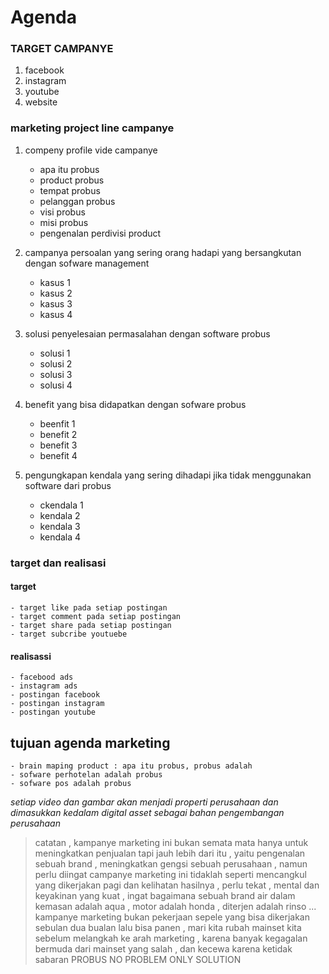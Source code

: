 # Agenda


### TARGET CAMPANYE
1. facebook
2. instagram
3. youtube
4. website

### marketing project line campanye

1. compeny profile vide campanye
    - apa itu probus 
    - product probus
    - tempat probus
    - pelanggan probus
    - visi probus
    - misi probus
    - pengenalan perdivisi product
    
2. campanya persoalan yang sering orang hadapi yang bersangkutan dengan sofware management
    - kasus 1
    - kasus 2
    - kasus 3
    - kasus 4
    
3. solusi penyelesaian permasalahan dengan software probus
    - solusi 1
    - solusi 2
    - solusi 3
    - solusi 4
    
4. benefit yang bisa didapatkan dengan sofware probus
    - beenfit 1
    - benefit 2
    - benefit 3
    - benefit 4
    
5. pengungkapan kendala yang sering dihadapi jika tidak menggunakan software dari probus
    - ckendala 1
    - kendala 2
    - kendala 3
    - kendala 4
    
### target dan realisasi

#### target
    - target like pada setiap postingan
    - target comment pada setiap postingan
    - target share pada setiap postingan
    - target subcribe youtuebe
    
#### realisassi
    - facebood ads
    - instagram ads
    - postingan facebook
    - postingan instagram
    - postingan youtube
    
    
    
## tujuan agenda marketing
    - brain maping product : apa itu probus, probus adalah
    - sofware perhotelan adalah probus
    - sofware pos adalah probus
    

_setiap video dan gambar akan menjadi properti perusahaan dan dimasukkan kedalam digital asset sebagai bahan pengembangan perusahaan_
    
> catatan , kampanye marketing ini bukan semata mata hanya untuk meningkatkan penjualan tapi jauh lebih dari itu , 
> yaitu pengenalan sebuah brand , meningkatkan gengsi sebuah perusahaan , namun perlu diingat campanye marketing ini tidaklah seperti 
> mencangkul yang dikerjakan pagi dan kelihatan hasilnya , perlu tekat , mental dan keyakinan yang kuat , ingat bagaimana sebuah brand air 
> dalam kemasan adalah aqua , motor adalah honda , diterjen adalah rinso ... kampanye marketing bukan pekerjaan sepele yang bisa dikerjakan 
> sebulan dua bualan lalu bisa panen ,  mari kita rubah mainset kita sebelum melangkah ke arah marketing , karena banyak kegagalan bermuda 
> dari mainset yang salah , dan kecewa karena ketidak sabaran 
> PROBUS NO PROBLEM ONLY SOLUTION
